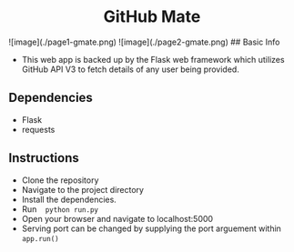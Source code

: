 <h1 align="center">GitHub Mate</h1>
![image](./page1-gmate.png)
![image](./page2-gmate.png)
## Basic Info

- This web app is backed up by the Flask web framework which utilizes GitHub API V3 to fetch details of any user being provided.

## Dependencies

* Flask
* requests

## Instructions

* Clone the repository
* Navigate to the project directory
* Install the dependencies.
* Run ` ` ` python run.py ` ` `
* Open your browser and navigate to localhost:5000
* Serving port can be changed by supplying the port arguement within ` ` ` app.run() ` ` `


